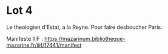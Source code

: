# Lot 4

Le theologien d'Estat, a la Reyne. Pour faire desboucher Paris.

Manifeste IIIF : https://mazarinum.bibliotheque-mazarine.fr/iiif/17441/manifest